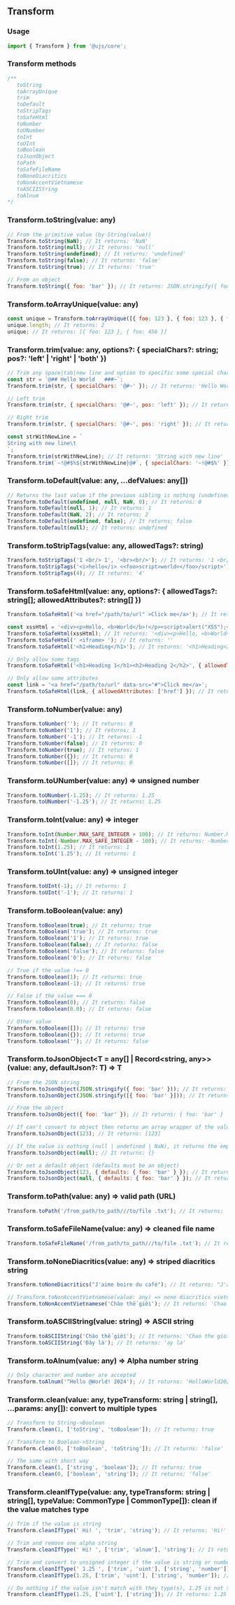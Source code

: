 ## Transform

### Usage

```javascript
import { Transform } from '@ujs/core';
```

### Transform methods

```javascript
/**
   toString
   toArrayUnique
   trim
   toDefault
   toStripTags
   toSafeHtml
   toNumber
   toUNumber
   toInt
   toUInt
   toBoolean
   toJsonObject
   toPath
   toSafeFileName
   toNoneDiacritics
   toNonAccentVietnamese
   toASCIIString
   toAlnum
*/
```

### Transform.toString(value: any)

```javascript
// From the primitive value (by String(value))
Transform.toString(NaN); // It returns: 'NaN'
Transform.toString(null); // It returns: 'null'
Transform.toString(undefined); // It returns: 'undefined'
Transform.toString(false); // It returns: 'false'
Transform.toString(true); // It returns: 'true'

// From an object
Transform.toString({ foo: 'bar' }); // It returns: JSON.stringify({ foo: 'bar' })
```

### Transform.toArrayUnique(value: any)

```javascript
const unique = Transform.toArrayUnique([{ foo: 123 }, { foo: 123 }, { foo: 456 }]);
unique.length; // It returns: 2
unique; // It returns: [{ foo: 123 }, { foo: 456 }]
```

### Transform.trim(value: any, options?: { specialChars?: string; pos?: 'left' | 'right' | 'both' })

```javascript
// Trim any space|tab|new line and option to specific some special characters
const str = `@## Hello World   ###~`;
Transform.trim(str, { specialChars: '@#~' }); // It returns: 'Hello World'

// Left trim
Transform.trim(str, { specialChars: '@#~', pos: 'left' }); // It returns: 'Hello World   ###~'

// Right trim
Transform.trim(str, { specialChars: '@#~', pos: 'right' }); // It returns: '@## Hello World'

const strWithNewLine = `
String with new line\t
`;
Transform.trim(strWithNewLine); // It returns: 'String with new line'
Transform.trim(`~!@#$%${strWithNewLine}@#`, { specialChars: '~!@#$%' }); // It returns: 'String with new line'
```

### Transform.toDefault(value: any, ...defValues: any[])

```javascript
// Returns the last value if the previous sibling is nothing (undefined | null | NaN)
Transform.toDefault(undefined, null, NaN, 0); // It returns: 0
Transform.toDefault(null, 1); // It returns: 1
Transform.toDefault(NaN, 2); // It returns: 2
Transform.toDefault(undefined, false); // It returns: false
Transform.toDefault(null); // It returns: undefined
```

### Transform.toStripTags(value: any, allowedTags?: string)

```javascript
Transform.toStripTags('1 <br/> 1', '<br><br/>'); // It returns: '1 <br/> 1'
Transform.toStripTags('<i>hello</i> <<foo>script>world<</foo>/script>'); // It returns: 'hello world'
Transform.toStripTags(4); // It returns: '4'
```

### Transform.toSafeHtml(value: any, options?: { allowedTags?: string[]; allowedAttributes?: string[] })

```javascript
Transform.toSafeHtml('<a href="/path/to/url" >Click me</a>'); // It returns: '<a href="/path/to/url">Click me</a>'

const xssHtml = '<div><p>Hello, <b>World</b>!</p><script>alert("XSS");</script></div>';
Transform.toSafeHtml(xssHtml); // It returns: '<div><p>Hello, <b>World</b>!</p>alert("XSS");</div>'
Transform.toSafeHtml(' <iframe> '); // It returns: ''
Transform.toSafeHtml('<h1>Heading</h1>'); // It returns: '<h1>Heading</h1>'

// Only allow some tags
Transform.toSafeHtml('<h1>Heading 1</h1><h2>Heading 2</h2>', { allowedTags: ['h2'] }); // It returns: 'Heading 1<h2>Heading 2</h2>'

// Only allow some attributes
const link = '<a href="/path/to/url" data-src="#">Click me</a>';
Transform.toSafeHtml(link, { allowedAttributes: ['href'] }); // It returns: '<a href="/path/to/url">Click me</a>'
```

### Transform.toNumber(value: any)

```javascript
Transform.toNumber(''); // It returns: 0
Transform.toNumber('1'); // It returns: 1
Transform.toNumber('-1'); // It returns: -1
Transform.toNumber(false); // It returns: 0
Transform.toNumber(true); // It returns: 1
Transform.toNumber({}); // It returns: 0
Transform.toNumber([]); // It returns: 0
```

### Transform.toUNumber(value: any) => unsigned number

```javascript
Transform.toUNumber(-1.25); // It returns: 1.25
Transform.toUNumber('-1.25'); // It returns: 1.25
```

### Transform.toInt(value: any) => integer

```javascript
Transform.toInt(Number.MAX_SAFE_INTEGER + 100); // It returns: Number.MAX_SAFE_INTEGER
Transform.toInt(-Number.MAX_SAFE_INTEGER - 100); // It returns: -Number.MAX_SAFE_INTEGER
Transform.toInt(1.25); // It returns: 1
Transform.toInt('1.25'); // It returns: 1
```

### Transform.toUInt(value: any) => unsigned integer

```javascript
Transform.toUInt(-1); // It returns: 1
Transform.toUInt('-1'); // It returns: 1
```

### Transform.toBoolean(value: any)

```javascript
Transform.toBoolean(true); // It returns: true
Transform.toBoolean('true'); // It returns: true
Transform.toBoolean('1'); // It returns: true
Transform.toBoolean(false); // It returns: false
Transform.toBoolean('false'); // It returns: false
Transform.toBoolean('0'); // It returns: false

// True if the value !== 0
Transform.toBoolean(1); // It returns: true
Transform.toBoolean(-1); // It returns: true

// False if the value === 0
Transform.toBoolean(0); // It returns: false
Transform.toBoolean(0.0); // It returns: false

// Other value
Transform.toBoolean([]); // It returns: true
Transform.toBoolean({}); // It returns: true
Transform.toBoolean(''); // It returns: false
```

### Transform.toJsonObject<T = any[] | Record<string, any>>(value: any, defaultJson?: T) => T

```javascript
// From the JSON string
Transform.toJsonObject(JSON.stringify({ foo: 'bar' })); // It returns: { foo: 'bar' }
Transform.toJsonObject(JSON.stringify([{ foo: 'bar' }])); // It returns: [{ foo: 'bar' }]

// From the object
Transform.toJsonObject({ foo: 'bar' }); // It returns: { foo: 'bar' }

// If can't convert to object then returns an array wrapper of the value [value]
Transform.toJsonObject(123); // It returns: [123]

// If the value is nothing (null | undefined | NaN), it returns the empty object {}
Transform.toJsonObject(null); // It returns: {}

// Or set a default object (defaults must be an object)
Transform.toJsonObject(123, { defaults: { foo: 'bar' } }); // It returns: { defaults: { foo: 'bar' } }
Transform.toJsonObject(null, { defaults: { foo: 'bar' } }); // It returns: { defaults: { foo: 'bar' } }
```

### Transform.toPath(value: any) => valid path (URL)

```javascript
Transform.toPath('/from_path/to_path///to/file .txt'); // It returns: 'from-path/to-path/to/file-txt'
```

### Transform.toSafeFileName(value: any) => cleaned file name

```javascript
Transform.toSafeFileName('/from_path/to_path///to/file .txt'); // It returns: 'frompathtopathtofile.txt'
```

### Transform.toNoneDiacritics(value: any) => striped diacritics string

```javascript
Transform.toNoneDiacritics("J'aime boire du café"); // It returns: "J'aime boire du cafe"

// Transform.toNonAccentVietnamese(value: any) => none diacritics vietnamese string
Transform.toNonAccentVietnamese('Chào thế giới'); // It returns: 'Chao the gioi'
```

### Transform.toASCIIString(value: string) => ASCII string

```javascript
Transform.toASCIIString('Chào thế giới'); // It returns: 'Chao the gioi'
Transform.toASCIIString('Đây là'); // It returns: 'ay la'
```

### Transform.toAlnum(value: any) => Alpha number string

```javascript
// Only character and number are accepted
Transform.toAlnum('^Hello @World! 2024'); // It returns: 'HelloWorld2024'
```

### Transform.clean(value: any, typeTransform: string | string[], ...params: any[]): convert to multiple types

```javascript
// Transform to String->Boolean
Transform.clean(1, ['toString', 'toBoolean']); // It returns: true

// Transform to Boolean->String
Transform.clean(0, ['toBoolean', 'toString']); // It returns: 'false'

// The same with short way
Transform.clean(1, ['string', 'boolean']); // It returns: true
Transform.clean(0, ['boolean', 'string']); // It returns: 'false'
```

### Transform.cleanIfType(value: any, typeTransform: string | string[], typeValue: CommonType | CommonType[]): clean if the value matches type

```javascript
// Trim if the value is string
Transform.cleanIfType(' Hi! ', 'trim', 'string'); // It returns: 'Hi!'

// Trim and remove one alpha string
Transform.cleanIfType(' Hi! ', ['trim', 'alnum'], 'string'); // It returns: 'Hi'

// Trim and convert to unsigned integer if the value is string or number
Transform.cleanIfType(' 1.25 ', ['trim', 'uint'], ['string', 'number']); // It returns: 1
Transform.cleanIfType(1.25, ['trim', 'uint'], ['string', 'number']); // It returns: 1

// Do nothing if the value isn't match with they type(s), 1.25 is not the string type
Transform.cleanIfType(1.25, ['uint'], ['string']); // It returns: 1.25
```
